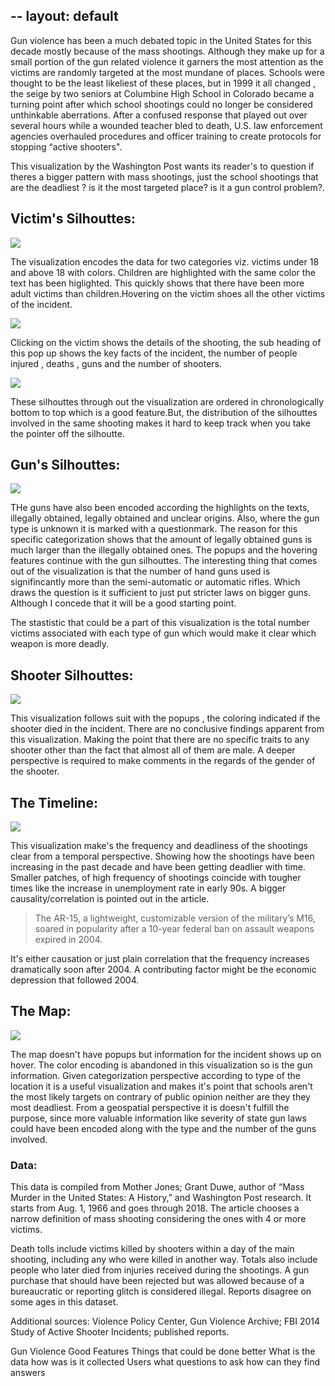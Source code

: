 --
layout: default
---

Gun violence has been a much debated topic in the United States for this decade mostly because of the mass shootings. Although they make up for a small portion of the gun related violence it garners the most attention as the victims are randomly targeted at the most mundane of places. Schools were thought to be the least likeliest of these places,  but in 1999 it all changed , the seige by two seniors at Columbine High School in Colorado became a turning point after which school shootings could no longer be considered unthinkable aberrations. After a confused response that played out over several hours while a wounded teacher bled to death, U.S. law enforcement agencies overhauled procedures and officer training to create protocols for stopping “active shooters". 

This visualization by the Washington Post wants its reader's to question if theres a bigger pattern with mass shootings, just the school shootings that are the deadliest ? is it the most targeted place? is it a gun control problem?. 


## Victim's Silhouttes:

![](https://raw.githubusercontent.com/ameybarapatre/ameybarapatre.github.io/master/child-1.PNG)

The visualization encodes the data for two categories viz. victims under 18 and above 18 with colors. Children are highlighted with the same color the text has been higlighted. This quickly shows that there have been more adult victims than children.Hovering on the victim shoes all the other victims of the incident.

![](https://raw.githubusercontent.com/ameybarapatre/ameybarapatre.github.io/master/popups-7.PNG)

Clicking on the victim shows the details of the shooting, the sub heading of this pop up shows the key facts of the incident, the number of people injured , deaths , guns and the number of shooters. 


![](https://raw.githubusercontent.com/ameybarapatre/ameybarapatre.github.io/master/2-temporal.PNG)

These silhouttes through out the visualization are ordered in chronologically bottom to top which is a good feature.But, the distribution of the silhouttes involved in the same shooting makes it hard to keep track when you take the pointer off the silhoutte. 


##  Gun's Silhouttes:

![](https://raw.githubusercontent.com/ameybarapatre/ameybarapatre.github.io/master/guns-3.PNG)

THe guns have also been encoded according the highlights on the texts, illegally obtained, legally obtained and unclear origins. Also, where the gun type is unknown it is marked with a questionmark. The reason for this specific categorization shows that the amount of legally obtained guns is much larger than the illegally obtained ones.  The popups and the hovering features continue with the gun silhouttes. The interesting thing that comes out of the visualization is that the number of hand guns used is signifincantly more than the semi-automatic or automatic rifles. Which draws the question is it sufficient to just put stricter laws on bigger guns. Although I concede that it will be a good starting point.

The stastistic that could be a part of this visualization is the total number victims associated with each type of gun which would make it clear which weapon is more deadly.


##  Shooter Silhouttes:

![](https://raw.githubusercontent.com/ameybarapatre/ameybarapatre.github.io/master/shooters-4.PNG)

This visualization follows suit with the popups , the coloring indicated if the shooter died in the incident. There are no conclusive findings apparent from this visualization. Making the point that there are no specific traits  to any shooter other than the fact that almost all of them are male. A deeper perspective is required to make comments in the regards of the gender of the shooter.

## The Timeline:

![](https://raw.githubusercontent.com/ameybarapatre/ameybarapatre.github.io/master/timeline-5.PNG)

This visualization make's the frequency and deadliness of the shootings clear from a temporal perspective. Showing how the shootings have been increasing in the past decade and have been getting deadlier with time. Smaller patches, of high frequency of shootings coincide with tougher times like the increase in unemployment rate in early 90s. A bigger causality/correlation is pointed out in the article.

> The AR-15, a lightweight, customizable version of the military’s M16,
> soared in popularity  after a 10-year federal ban on assault weapons expired in 2004.

It's either causation or just plain correlation that the frequency increases dramatically soon after 2004. A contributing factor might be the economic depression that followed 2004.


## The Map:

![](https://raw.githubusercontent.com/ameybarapatre/ameybarapatre.github.io/master/maps-6.PNG)


The map doesn't have popups but information for the incident shows up on hover. The color encoding is abandoned in this visualization so is the gun information. Given categorization perspective according to type of the location it is a useful visualization and makes it's point that schools aren't the most likely targets on contrary of public opinion neither are they they most deadliest. From a geospatial perspective it is doesn't fulfill the purpose, since more valuable information like severity of state gun laws could have been encoded along with the type and the number of the guns involved.



### Data:


This data is compiled from Mother Jones; Grant Duwe, author of “Mass Murder in the United States: A History,” and Washington Post research. It starts from Aug. 1, 1966 and goes through 2018. The article chooses a narrow definition of mass shooting considering the ones with 4 or more victims.
 
Death tolls include victims killed by shooters within a day of the main shooting, including any who were killed in another way. Totals also include people who later died from injuries received during the shootings. A gun purchase that should have been rejected but was allowed because of a bureaucratic or reporting glitch is considered illegal. Reports disagree on some ages in this dataset. 

Additional sources: Violence Policy Center, Gun Violence Archive; FBI 2014 Study of Active Shooter Incidents; published reports.




Gun Violence 
Good Features
Things that could be done better
What is the data
how was is it collected
Users
what questions to ask
how can they find answers